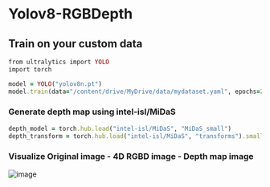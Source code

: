 ﻿# Yolov8-RGBDepth


## Train on your custom data
```rb
from ultralytics import YOLO
import torch

model = YOLO("yolov8n.pt") 
model.train(data="/content/drive/MyDrive/data/mydataset.yaml", epochs=20, batch=8, device='cuda:0')
```
### Generate depth map using intel-isl/MiDaS
```rb
depth_model = torch.hub.load("intel-isl/MiDaS", "MiDaS_small")
depth_transform = torch.hub.load("intel-isl/MiDaS", "transforms").small_transform
```
### Visualize Original image - 4D RGBD image - Depth map image 
![image](https://github.com/user-attachments/assets/70d68ba1-7fa6-494b-bfd4-4dab5d1df291)



